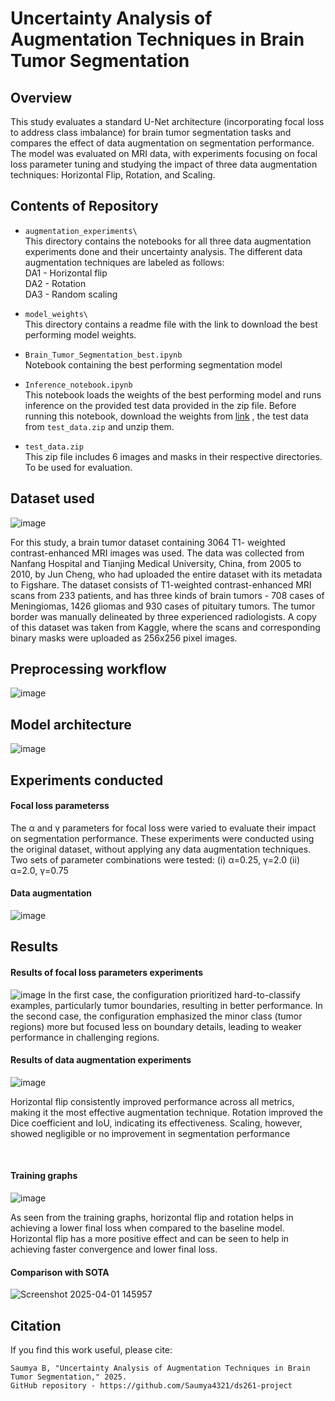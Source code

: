 # Uncertainty Analysis of Augmentation Techniques in Brain Tumor Segmentation

## Overview
This study evaluates a standard U-Net architecture (incorporating focal loss to address
class imbalance) for brain tumor segmentation tasks and compares the effect of data augmentation on segmentation performance. The model
was evaluated on MRI data, with experiments focusing on
focal loss parameter tuning and studying the impact of three
data augmentation techniques: Horizontal Flip, Rotation,
and Scaling. 

## Contents of Repository

+ ```augmentation_experiments\```\
This directory contains the notebooks for all three data augmentation experiments done and their uncertainty analysis. The different data augmentation techniques are labeled as follows:\
DA1 - Horizontal flip\
DA2 - Rotation\
DA3 - Random scaling

+ ```model_weights\``` \
This directory contains a readme file with the link to download the best performing model weights.

+ ```Brain_Tumor_Segmentation_best.ipynb```\
Notebook containing the best performing segmentation model

+ ```Inference_notebook.ipynb```\
This notebook loads the weights of the best performing model and runs inference on the provided test data provided in the zip file. Before running this notebook, download the weights from [link](https://drive.google.com/file/d/1YChnisdNceJbb9c4KcS6WbjdLOr4_B1K/view?usp=sharing) , the test data from ```test_data.zip``` and unzip them.

+ ```test_data.zip```\
This zip file includes 6 images and masks in their respective directories. To be used for evaluation.


## Dataset used

![image](https://github.com/user-attachments/assets/297eaae0-7606-4f4d-a15c-b8d1a2bc2fd6)

For this study, a brain tumor dataset containing 3064 T1-
weighted contrast-enhanced MRI images was used. The data
was collected from Nanfang Hospital and Tianjing Medical
University, China, from 2005 to 2010, by Jun Cheng,
who had
uploaded the entire dataset with its metadata to Figshare. The
dataset consists of T1-weighted contrast-enhanced MRI scans
from 233 patients, and has three kinds of brain tumors - 708
cases of Meningiomas, 1426 gliomas and 930 cases of pituitary
tumors. The tumor border was manually delineated
by three experienced radiologists. A copy of this dataset was
taken from Kaggle, where the scans and corresponding binary
masks were uploaded as 256x256 pixel images.
## Preprocessing workflow
![image](https://github.com/user-attachments/assets/e9bb6d5d-3397-4dde-8e77-542b10a5553a)


## Model architecture
![image](https://github.com/user-attachments/assets/b84f879a-b31f-4a06-86c1-496cc5821b87)



## Experiments conducted
#### Focal loss parameterss
The α and γ parameters
for focal loss were varied to evaluate their impact on segmentation
performance. These experiments were conducted using
the original dataset, without applying any data augmentation
techniques.
Two sets of parameter combinations were tested:
(i) α=0.25, γ=2.0
(ii) α=2.0, γ=0.75

#### Data augmentation
![image](https://github.com/user-attachments/assets/80a07156-4380-4f9f-9c3a-3dd0be9953a5)



## Results 
#### Results of focal loss parameters experiments
![image](https://github.com/user-attachments/assets/f0d6e77a-1d48-44b3-bafc-e3bd8c630e0a)
 In the first case, the
configuration prioritized hard-to-classify examples, particularly tumor boundaries, resulting in better performance. In
the second case, the configuration emphasized the minor class
(tumor regions) more but focused less on boundary details,
leading to weaker performance in challenging regions.

#### Results of data augmentation experiments

![image](https://github.com/user-attachments/assets/6d796e80-fef1-45c6-b372-957f1cc0d2e1)
<br>

Horizontal flip consistently improved performance across
all metrics, making it the most effective augmentation technique. Rotation improved the Dice coefficient and IoU, indicating its effectiveness. Scaling, however, showed negligible
or no improvement in segmentation performance

<br>



#### Training graphs
![image](https://github.com/user-attachments/assets/35517e31-c5a4-4b57-8354-9b02d6aaba70)

As seen from the training graphs, horizontal flip and rotation helps in achieving a lower
final loss when compared to the baseline model. Horizontal
flip has a more positive effect and can be seen to help in
achieving faster convergence and lower final loss.


#### Comparison with SOTA

![Screenshot 2025-04-01 145957](https://github.com/user-attachments/assets/f5f08a7d-75ee-4362-9d10-d2802570c3a8)



## Citation

If you find this work useful, please cite:
```
Saumya B, "Uncertainty Analysis of Augmentation Techniques in Brain Tumor Segmentation," 2025.
GitHub repository - https://github.com/Saumya4321/ds261-project
```





